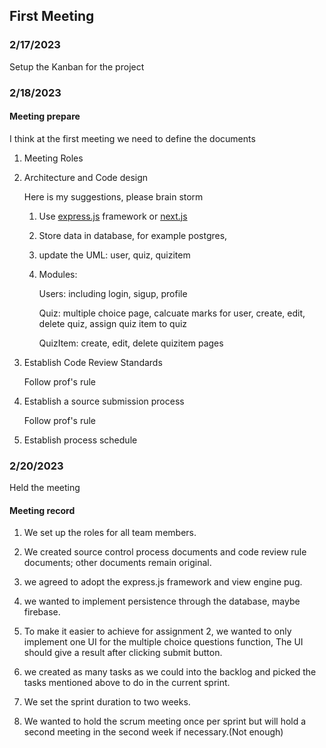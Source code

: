 ## First Meeting

### 2/17/2023

Setup the Kanban for the project

### 2/18/2023

#### Meeting prepare

I think at the first meeting we need to define the documents 

1. Meeting Roles

2. Architecture and Code design
    
    Here is my suggestions, please brain storm
    
    1. Use [express.js](https://expressjs.com/) framework or [next.js](https://nextjs.org/) 

    2. Store data in database, for example postgres,

    3. update the UML: user, quiz, quizitem 

    4. Modules: 

        Users: including login, sigup, profile

        Quiz: multiple choice page, calcuate marks for user, create, edit, delete quiz, assign quiz item to quiz

        QuizItem: create, edit, delete quizitem pages


3. Establish Code Review Standards

    Follow prof's rule

4. Establish a source submission process

    Follow prof's rule
    
5. Establish process schedule


### 2/20/2023

   Held the meeting

#### Meeting record

1. We set up the roles for all team members.

2. We created source control process documents and code review rule documents; other documents remain original.
3. we agreed to adopt the express.js framework and view engine pug.
4. we wanted to implement persistence through the database, maybe firebase.
5. To make it easier to achieve for assignment 2, we wanted to only implement one UI for the multiple choice questions function, The UI should give a result after clicking submit button.
6. we created as many tasks as we could into the backlog and picked the tasks mentioned above to do in the current sprint.
7. We set the sprint duration to two weeks.
8. We wanted to hold the scrum meeting once per sprint but will hold a second meeting in the second week if necessary.(Not enough) 
